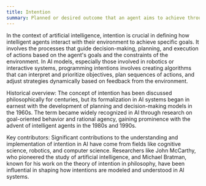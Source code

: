 ```yaml
---
title: Intention
summary: Planned or desired outcome that an agent aims to achieve through its actions.
---
```

In the context of artificial intelligence, intention is crucial in defining how intelligent agents interact with their environment to achieve specific goals. It involves the processes that guide decision-making, planning, and execution of actions based on the agent's goals and the constraints of the environment. In AI models, especially those involved in robotics or interactive systems, programming intentions involves creating algorithms that can interpret and prioritize objectives, plan sequences of actions, and adjust strategies dynamically based on feedback from the environment.

Historical overview:
The concept of intention has been discussed philosophically for centuries, but its formalization in AI systems began in earnest with the development of planning and decision-making models in the 1960s. The term became widely recognized in AI through research on goal-oriented behavior and rational agency, gaining prominence with the advent of intelligent agents in the 1980s and 1990s.

Key contributors:
Significant contributions to the understanding and implementation of intention in AI have come from fields like cognitive science, robotics, and computer science. Researchers like John McCarthy, who pioneered the study of artificial intelligence, and Michael Bratman, known for his work on the theory of intention in philosophy, have been influential in shaping how intentions are modeled and understood in AI systems.